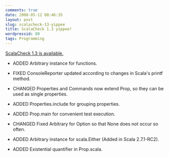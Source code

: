 ```yaml
---
comments: true
date: 2008-05-12 08:46:35
layout: post
slug: scalacheck-13-yippee
title: ScalaCheck 1.3 yippee!
wordpressid: 80
tags: Programming
---
```


[ScalaCheck 1.3 is available.](http://code.google.com/p/scalacheck/)





  * ADDED Arbitrary instance for functions.


  * FIXED ConsoleReporter updated according to changes in Scala's printf method.


  * CHANGED Properties and Commands now extend Prop, so they can be used as single properties.


  * ADDED Properties.include for grouping properties.


  * ADDED Prop.main for convenient test execution.


  * CHANGED Fixed Arbitrary for Option so that None does not occur so often.


  * ADDED Arbitrary instance for scala.Either (Added in Scala 2.7.1-RC2).


  * ADDED Existential quantifier in Prop.scala.


